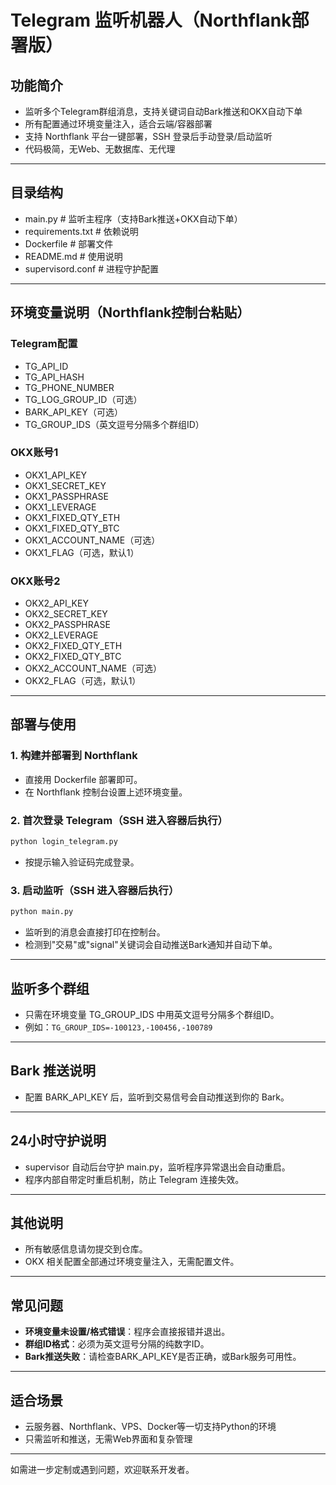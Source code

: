 # Telegram 监听机器人（Northflank部署版）

## 功能简介
- 监听多个Telegram群组消息，支持关键词自动Bark推送和OKX自动下单
- 所有配置通过环境变量注入，适合云端/容器部署
- 支持 Northflank 平台一键部署，SSH 登录后手动登录/启动监听
- 代码极简，无Web、无数据库、无代理

---

## 目录结构
- main.py                # 监听主程序（支持Bark推送+OKX自动下单）
- requirements.txt       # 依赖说明
- Dockerfile             # 部署文件
- README.md              # 使用说明
- supervisord.conf       # 进程守护配置

---

## 环境变量说明（Northflank控制台粘贴）

### Telegram配置
- TG_API_ID
- TG_API_HASH
- TG_PHONE_NUMBER
- TG_LOG_GROUP_ID（可选）
- BARK_API_KEY（可选）
- TG_GROUP_IDS（英文逗号分隔多个群组ID）

### OKX账号1
- OKX1_API_KEY
- OKX1_SECRET_KEY
- OKX1_PASSPHRASE
- OKX1_LEVERAGE
- OKX1_FIXED_QTY_ETH
- OKX1_FIXED_QTY_BTC
- OKX1_ACCOUNT_NAME（可选）
- OKX1_FLAG（可选，默认1）

### OKX账号2
- OKX2_API_KEY
- OKX2_SECRET_KEY
- OKX2_PASSPHRASE
- OKX2_LEVERAGE
- OKX2_FIXED_QTY_ETH
- OKX2_FIXED_QTY_BTC
- OKX2_ACCOUNT_NAME（可选）
- OKX2_FLAG（可选，默认1）

---

## 部署与使用

### 1. 构建并部署到 Northflank
- 直接用 Dockerfile 部署即可。
- 在 Northflank 控制台设置上述环境变量。

### 2. 首次登录 Telegram（SSH 进入容器后执行）
```bash
python login_telegram.py
```
- 按提示输入验证码完成登录。

### 3. 启动监听（SSH 进入容器后执行）
```bash
python main.py
```
- 监听到的消息会直接打印在控制台。
- 检测到"交易"或"signal"关键词会自动推送Bark通知并自动下单。

---

## 监听多个群组
- 只需在环境变量 TG_GROUP_IDS 中用英文逗号分隔多个群组ID。
- 例如：`TG_GROUP_IDS=-100123,-100456,-100789`

---

## Bark 推送说明
- 配置 BARK_API_KEY 后，监听到交易信号会自动推送到你的 Bark。

---

## 24小时守护说明
- supervisor 自动后台守护 main.py，监听程序异常退出会自动重启。
- 程序内部自带定时重启机制，防止 Telegram 连接失效。

---

## 其他说明
- 所有敏感信息请勿提交到仓库。
- OKX 相关配置全部通过环境变量注入，无需配置文件。

---

## 常见问题
- **环境变量未设置/格式错误**：程序会直接报错并退出。
- **群组ID格式**：必须为英文逗号分隔的纯数字ID。
- **Bark推送失败**：请检查BARK_API_KEY是否正确，或Bark服务可用性。

---

## 适合场景
- 云服务器、Northflank、VPS、Docker等一切支持Python的环境
- 只需监听和推送，无需Web界面和复杂管理

---

如需进一步定制或遇到问题，欢迎联系开发者。 